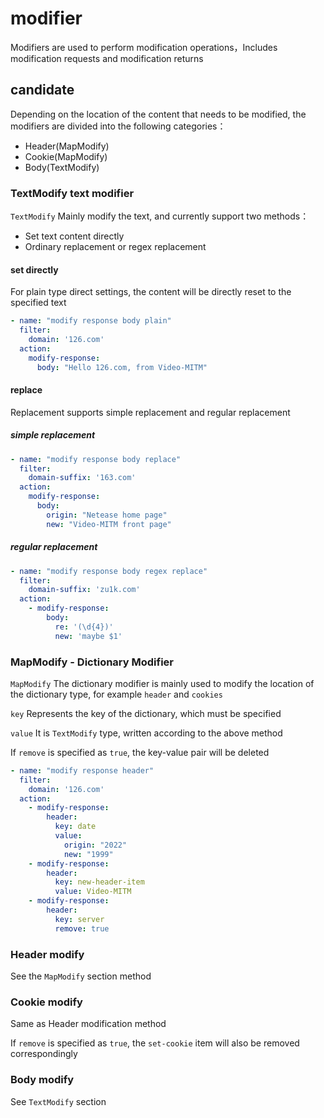 # modifier

Modifiers are used to perform modification operations，Includes modification requests and modification returns

## candidate

Depending on the location of the content that needs to be modified, the modifiers are divided into the following categories：

- Header(MapModify)
- Cookie(MapModify)
- Body(TextModify)

### TextModify text modifier

`TextModify` Mainly modify the text, and currently support two methods：

- Set text content directly
- Ordinary replacement or regex replacement

#### set directly

For plain type direct settings, the content will be directly reset to the specified text

```yaml
- name: "modify response body plain"
  filter:
    domain: '126.com'
  action:
    modify-response:
      body: "Hello 126.com, from Video-MITM"
```

#### replace

Replacement supports simple replacement and regular replacement

##### simple replacement

```yaml
- name: "modify response body replace"
  filter:
    domain-suffix: '163.com'
  action:
    modify-response:
      body:
        origin: "Netease home page"
        new: "Video-MITM front page"
```

##### regular replacement

```yaml
- name: "modify response body regex replace"
  filter:
    domain-suffix: 'zu1k.com'
  action:
    - modify-response:
        body:
          re: '(\d{4})'
          new: 'maybe $1'

```

### MapModify - Dictionary Modifier

`MapModify` The dictionary modifier is mainly used to modify the location of the dictionary type, for example `header` and `cookies`

`key` Represents the key of the dictionary, which must be specified

`value` It is `TextModify` type, written according to the above method

If `remove` is specified as `true`, the key-value pair will be deleted

```yaml
- name: "modify response header"
  filter:
    domain: '126.com'
  action:
    - modify-response:
        header:
          key: date
          value:
            origin: "2022"
            new: "1999"
    - modify-response:
        header:
          key: new-header-item
          value: Video-MITM
    - modify-response:
        header:
          key: server
          remove: true
```

### Header modify

See the `MapModify` section method

### Cookie modify

Same as Header modification method

If `remove` is specified as `true`, the `set-cookie` item will also be removed correspondingly

### Body modify

See `TextModify` section
